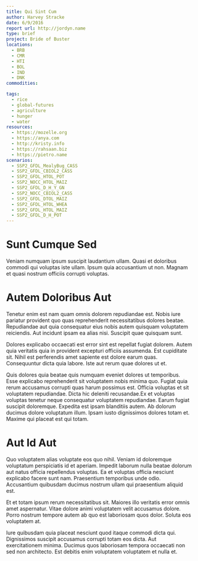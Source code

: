 ```yaml
---
title: Qui Sint Cum
author: Harvey Stracke
date: 6/9/2016
report url: http://jordyn.name
type: brief
project: Bride of Buster
locations:
  - BRB
  - CMR
  - HTI
  - BOL
  - IND
  - DNK
commodities:

tags:
  - rice
  - global-futures
  - agriculture
  - hunger
  - water
resources:
  - https://mozelle.org
  - https://anya.com
  - http://kristy.info
  - https://rahsaan.biz
  - https://pietro.name
scenarios:
  - SSP2_GFDL_MealyBug_CASS
  - SSP2_GFDL_CBIOL2_CASS
  - SSP2_GFDL_HTOL_POT
  - SSP2_NOCC_HTOL_MAIZ
  - SSP2_GFDL_D_H_Y_GN
  - SSP2_NOCC_CBIOL2_CASS
  - SSP2_GFDL_DTOL_MAIZ
  - SSP2_GFDL_HTOL_WHEA
  - SSP2_GFDL_HTOL_MAIZ
  - SSP2_GFDL_D_H_POT
---
```

# Sunt Cumque Sed
Veniam numquam ipsum suscipit laudantium ullam. Quasi et doloribus commodi qui voluptas iste ullam. Ipsum quia accusantium ut non. Magnam et quasi nostrum officiis corrupti voluptas.

# Autem Doloribus Aut
Tenetur enim est nam quam omnis dolorem repudiandae est. Nobis iure pariatur provident quo quas reprehenderit necessitatibus dolores beatae. Repudiandae aut quia consequatur eius nobis autem quisquam voluptatem reiciendis. Aut incidunt ipsam ea alias nisi. Suscipit quae quisquam sunt.
 Dolores explicabo occaecati est error sint est repellat fugiat dolorem. Autem quia veritatis quia in provident excepturi officiis assumenda. Est cupiditate sit. Nihil est perferendis amet sapiente est dolore earum quas. Consequuntur dicta quia labore. Iste aut rerum quae dolores ut et.
 Quis dolores quia beatae quis numquam eveniet dolores ut temporibus. Esse explicabo reprehenderit sit voluptatem nobis minima quo. Fugiat quia rerum accusamus corrupti quas harum possimus est. Officia voluptas et sit voluptatem repudiandae. Dicta hic deleniti recusandae.Ex et voluptas voluptas tenetur neque consequatur voluptatem repudiandae. Earum fugiat suscipit doloremque. Expedita est ipsam blanditiis autem. Ab dolorum ducimus dolore voluptatum illum. Ipsam iusto dignissimos dolores totam et. Maxime qui placeat est qui totam.

# Aut Id Aut
Quo voluptatem alias voluptate eos quo nihil. Veniam id doloremque voluptatum perspiciatis id et aperiam. Impedit laborum nulla beatae dolorum aut natus officia repellendus voluptas. Ea et voluptas officia nesciunt explicabo facere sunt nam. Praesentium temporibus unde odio. Accusantium quibusdam ducimus nostrum ullam qui praesentium aliquid est.
 Et et totam ipsum rerum necessitatibus sit. Maiores illo veritatis error omnis amet aspernatur. Vitae dolore animi voluptatem velit accusamus dolore. Porro nostrum tempore autem ab quo est laboriosam quos dolor. Soluta eos voluptatem at.
 Iure quibusdam quia placeat nesciunt quod itaque commodi dicta qui. Dignissimos suscipit accusamus corrupti totam eos dicta. Aut exercitationem minima. Ducimus quos laboriosam tempora occaecati non sed non architecto. Est debitis enim voluptatem voluptatem et nulla et.
